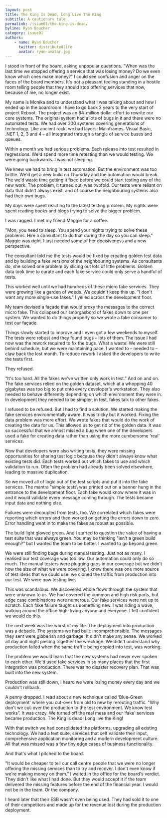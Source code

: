 ```yaml
---
layout: post
title: The King Is Dead, Long Live The King
subtitle: A cautionary tale
permalink: /issue01/the-king-is-dead/
byline: Ryan Boucher
category: issue01
authors:
    - name: Ryan Boucher
      twitter: distributedlife
      avatar: ryan-avatar.jpg
---
```

I stood in front of the board, asking unpopular questions. "When was the last time we stopped offering a service that was losing money? Do we even know which ones make money?”   I could see confusion and anger on the faces of the board members. It's not a pleasant feeling standing in a hostile room telling people that they should stop offering services that now, because of me, no longer exist.

My name is Monika and to understand what I was talking about and how I ended up in the boardroom I have to go back 2 years to the very start of project Reboot. The project was an 84-million dollar effort to rewrite our core systems. The original system had a lots of bugs in it and there were no automated tests. We had over 300 systems covering generations of technology. Like ancient rock, we had layers: Mainframes, Visual Basic, .NET 1, 2, 3 and 4 – all integrated through a tangle of service buses and queues.

Within a month we had serious problems. Each release into test resulted in regressions. We'd spend more time retesting than we would testing. We were going backwards. I was not sleeping.

We knew we had to bring in test automation. But the environment was too brittle. We'd get a new build on Thursday and the automation would break. The we'd waste time getting it fixed before we could start testing any of the new work. The problem, it turned out, was twofold. Our tests were reliant on data that didn't always exist, and of course the neighbouring systems also had their own bugs.

My days were spent reacting to the latest testing problem. My nights were spent reading books and blogs trying to solve the bigger problem.

I was ragged. I met my friend Maggie for a coffee.

"Mon, you need to sleep. You spend your nights trying to solve these problems. Hire a consultant to do that during the day so you can sleep.” Maggie was right. I just needed some of her decisiveness and a new perspective.

The consultant told me the tests would be fixed by creating golden test data and by building a fake versions of the neighbouring systems. As consultants do, she solved one problem by slicing out lots of little problems. Golden data took time to curate and each fake service could only serve a handful of tests.

This worked well until we had hundreds of these micro fake services. They were growing like a garden of weeds. We couldn't keep this up. \"I don't want any more single-use fakes.\" I yelled across the development floor.

My team devised a façade that would proxy the messages to the correct micro fake. This collapsed our smorgasbord of fakes down to one per system. We wanted to do things properly so we wrote a fake consumer to test our façade.

Things slowly started to improve and I even got a few weekends to myself. The tests were robust and they found bugs – lots of them. The issue I had now was the rework required to fix the bugs. What a waste! We were still behind schedule, but we were maintaining pace. I wanted to – needed to – claw back the lost month. To reduce rework I asked the developers to write the tests first.

They refused.

"It's too hard. All the fakes we've written only work in test.” And on and on. The fake services relied on the golden dataset, which at a whopping 40 gigabytes was too big to put onto every developer's workstation.  They also needed to behave differently depending on which environment they were in. In development they needed to be simpler, in test, fakes talk to other fakes.

I refused to be refused. But I had to find a solution. We started making the fake services environmentally aware. It was tricky but it worked. Fixing the data problem was more effort. We wrote fakes that would do the work of creating the data for us. This allowed us to get rid of the golden data. It was so successful that we almost missed a bug when one of the developers used a fake for creating data rather than using the more cumbersome ‘real' services.

Now that developers were also writing tests, they were missing opportunities for sharing test logic because they didn't always know what existing tests did. Each tests worked out which fakes to use and which validation to run. Often the problem had already been solved elsewhere, leading to massive duplication.

So we moved all of logic out of the test scripts and put it into the fake services. The mantra \"simple tests\ was printed out on a banner hung in the entrance to the development floor. Each fake would know where it was in and it would validate every message coming through. The tests became input data and nothing else.

Failures were decoupled from tests, too. We correlated which fakes were reporting which errors and then worked on getting the errors down to zero. Error handling went in to make the fakes as robust as possible.

The build light glowed green. And I started to question the value of having a test suite that was always green. You may be thinking "isn't a green build enough?” but I wanted the team to be better. I wanted to go beyond green.

We were still finding bugs during manual testing. Just not as many. I realised our test coverage was too low. Our automation could only do so much. The manual testers were plugging gaps in our coverage but we didn't how the size of what we were covering. I knew there was one more source of test ideas that we could use: we cloned the traffic from production into our test. We were now testing live.

This was scandalous. We discovered whole flows through the system that were unknown to us. We had covered the common and high risk parts, but edge case combinations were numerous. Our fake services were not up to scratch. Each fake failure taught us something new. I was riding a wave, walking around the office high-fiving anyone and everyone. I felt confident we would do this.

The next week was the worst of my life. The deployment into production was a debacle. The systems we had built: incomprehensible. The messages they sent were gibberish and garbage. It didn't make any sense. We worked all day and night piecing together the wreckage. We didn't understand why production failed when the same traffic being copied into test, was working.

The problem we would learn that the new systems had never ever spoken to each other. We'd used fake services in so many places that the first integration was production. There was no disaster recovery plan. That was built into the new system.

Production was still down, I heard we were losing money every day and we couldn't rollback.

A penny dropped. I read about a new technique called ‘Blue-Green deployment' where you cut-over from old to new by rerouting traffic. "Why don't we cut-over the production to the test environment. We know test works”. It was crazy. We turned off the real mess and our ‘fake' services became production. The King is dead! Long live the King!

With that switch we had consolidated the platforms, upgrading all existing technology. We had a test suite, services that self validate their input, comprehensive application monitoring and a modern development culture. All that was missed was a few tiny edge cases of business functionality.

And that's what I pitched to the board.

"It would be cheaper to tell our call centre people that we were no longer offering the missing services than to try and recover. I don't even know if we're making money on them.” I waited in the office for the board's verdict. They didn't like what I had done. But they would accept it if the team delivered the missing features before the end of the financial year. I would not be in the team. Or the company.

I heard later that their ESB wasn't even being used. They had sold it to one of their competitors and made up for the revenue lost during the production deployment.
